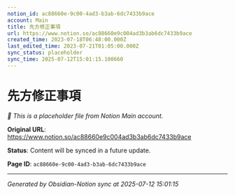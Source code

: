 ```yaml
---
notion_id: ac88660e-9c00-4ad3-b3ab-6dc7433b9ace
account: Main
title: 先方修正事項
url: https://www.notion.so/ac88660e9c004ad3b3ab6dc7433b9ace
created_time: 2023-07-18T06:48:00.000Z
last_edited_time: 2023-07-21T01:05:00.000Z
sync_status: placeholder
sync_time: 2025-07-12T15:01:15.100660
---
```


# 先方修正事項

*🔄 This is a placeholder file from Notion Main account.*

**Original URL**: https://www.notion.so/ac88660e9c004ad3b3ab6dc7433b9ace

**Status**: Content will be synced in a future update.

**Page ID**: `ac88660e-9c00-4ad3-b3ab-6dc7433b9ace`

---

*Generated by Obsidian-Notion sync at 2025-07-12 15:01:15*
